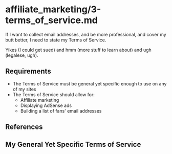 
# affiliate_marketing/3-terms_of_service.md

If I want to collect email addresses, and be more professional, and cover my butt better,
I need to state my Terms of Service.

Yikes (I could get sued) and hmm (more stuff to learn about) and ugh (legalese, ugh).

## Requirements

- The Terms of Service must be general yet specific enough to use on any of my sites
- The Terms of Service should allow for:
  - Affiliate marketing
  - Displaying AdSense ads
  - Building a list of fans' email addresses

## References


## My General Yet Specific Terms of Service



